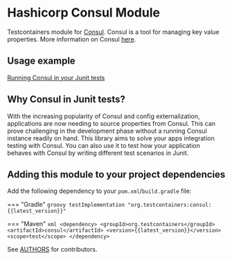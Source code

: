 # Hashicorp Consul Module

Testcontainers module for [Consul](https://github.com/hashicorp/consul). Consul is a tool for managing key value properties. More information on Consul [here](https://www.consul.io/).

## Usage example

<!--codeinclude-->
[Running Consul in your Junit tests](../../modules/consul/src/test/java/org/testcontainers/consul/ConsulContainerTest.java)
<!--/codeinclude-->

## Why Consul in Junit tests?

With the increasing popularity of Consul and config externalization, applications are now needing to source properties from Consul.
This can prove challenging in the development phase without a running Consul instance readily on hand. This library 
aims to solve your apps integration testing with Consul. You can also use it to
test how your application behaves with Consul by writing different test scenarios in Junit.

## Adding this module to your project dependencies

Add the following dependency to your `pom.xml`/`build.gradle` file:

=== "Gradle"
    ```groovy
    testImplementation "org.testcontainers:consul:{{latest_version}}"
    ```

=== "Maven"
    ```xml
    <dependency>
        <groupId>org.testcontainers</groupId>
        <artifactId>consul</artifactId>
        <version>{{latest_version}}</version>
        <scope>test</scope>
    </dependency>
    ```

See [AUTHORS](https://raw.githubusercontent.com/testcontainers/testcontainers-java/main/modules/consul/AUTHORS) for contributors.

